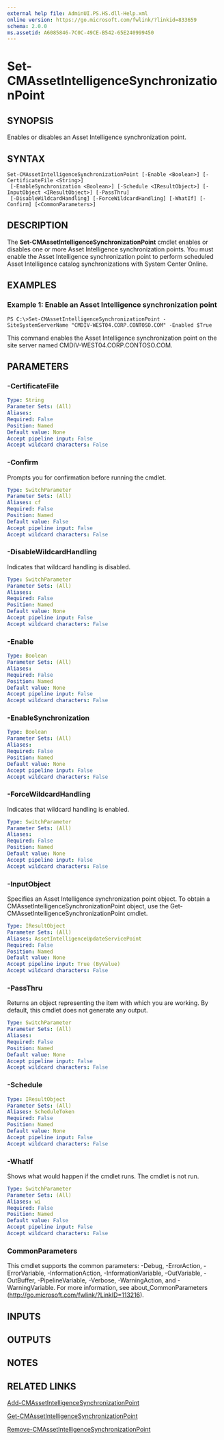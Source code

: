 ```yaml
---
external help file: AdminUI.PS.HS.dll-Help.xml
online version: https://go.microsoft.com/fwlink/?linkid=833659
schema: 2.0.0
ms.assetid: A6085846-7C0C-49CE-B542-65E240999450
---
```


# Set-CMAssetIntelligenceSynchronizationPoint

## SYNOPSIS
Enables or disables an Asset Intelligence synchronization point.

## SYNTAX

```
Set-CMAssetIntelligenceSynchronizationPoint [-Enable <Boolean>] [-CertificateFile <String>]
 [-EnableSynchronization <Boolean>] [-Schedule <IResultObject>] [-InputObject <IResultObject>] [-PassThru]
 [-DisableWildcardHandling] [-ForceWildcardHandling] [-WhatIf] [-Confirm] [<CommonParameters>]
```

## DESCRIPTION
The **Set-CMAssetIntelligenceSynchronizationPoint** cmdlet enables or disables one or more Asset Intelligence synchronization points.
You must enable the Asset Intelligence synchronization point to perform scheduled Asset Intelligence catalog synchronizations with System Center Online.

## EXAMPLES

### Example 1: Enable an Asset Intelligence synchronization point
```
PS C:\>Set-CMAssetIntelligenceSynchronizationPoint -SiteSystemServerName "CMDIV-WEST04.CORP.CONTOSO.COM" -Enabled $True
```

This command enables the Asset Intelligence synchronization point on the site server named CMDIV-WEST04.CORP.CONTOSO.COM.

## PARAMETERS

### -CertificateFile


```yaml
Type: String
Parameter Sets: (All)
Aliases: 
Required: False
Position: Named
Default value: None
Accept pipeline input: False
Accept wildcard characters: False
```

### -Confirm
Prompts you for confirmation before running the cmdlet.

```yaml
Type: SwitchParameter
Parameter Sets: (All)
Aliases: cf
Required: False
Position: Named
Default value: False
Accept pipeline input: False
Accept wildcard characters: False
```

### -DisableWildcardHandling
Indicates that wildcard handling is disabled.

```yaml
Type: SwitchParameter
Parameter Sets: (All)
Aliases: 
Required: False
Position: Named
Default value: None
Accept pipeline input: False
Accept wildcard characters: False
```

### -Enable


```yaml
Type: Boolean
Parameter Sets: (All)
Aliases: 
Required: False
Position: Named
Default value: None
Accept pipeline input: False
Accept wildcard characters: False
```

### -EnableSynchronization


```yaml
Type: Boolean
Parameter Sets: (All)
Aliases: 
Required: False
Position: Named
Default value: None
Accept pipeline input: False
Accept wildcard characters: False
```

### -ForceWildcardHandling
Indicates that wildcard handling is enabled.

```yaml
Type: SwitchParameter
Parameter Sets: (All)
Aliases: 
Required: False
Position: Named
Default value: None
Accept pipeline input: False
Accept wildcard characters: False
```

### -InputObject
Specifies an Asset Intelligence synchronization point object.
To obtain a CMAssetIntelligenceSynchronizationPoint object, use the Get-CMAssetIntelligenceSynchronizationPoint cmdlet.

```yaml
Type: IResultObject
Parameter Sets: (All)
Aliases: AssetIntelligenceUpdateServicePoint
Required: False
Position: Named
Default value: None
Accept pipeline input: True (ByValue)
Accept wildcard characters: False
```

### -PassThru
Returns an object representing the item with which you are working.
By default, this cmdlet does not generate any output.

```yaml
Type: SwitchParameter
Parameter Sets: (All)
Aliases: 
Required: False
Position: Named
Default value: None
Accept pipeline input: False
Accept wildcard characters: False
```

### -Schedule


```yaml
Type: IResultObject
Parameter Sets: (All)
Aliases: ScheduleToken
Required: False
Position: Named
Default value: None
Accept pipeline input: False
Accept wildcard characters: False
```

### -WhatIf
Shows what would happen if the cmdlet runs.
The cmdlet is not run.

```yaml
Type: SwitchParameter
Parameter Sets: (All)
Aliases: wi
Required: False
Position: Named
Default value: False
Accept pipeline input: False
Accept wildcard characters: False
```

### CommonParameters
This cmdlet supports the common parameters: -Debug, -ErrorAction, -ErrorVariable, -InformationAction, -InformationVariable, -OutVariable, -OutBuffer, -PipelineVariable, -Verbose, -WarningAction, and -WarningVariable. For more information, see about_CommonParameters (http://go.microsoft.com/fwlink/?LinkID=113216).

## INPUTS

## OUTPUTS

## NOTES

## RELATED LINKS

[Add-CMAssetIntelligenceSynchronizationPoint](./Add-CMAssetIntelligenceSynchronizationPoint.md)

[Get-CMAssetIntelligenceSynchronizationPoint](./Get-CMAssetIntelligenceSynchronizationPoint.md)

[Remove-CMAssetIntelligenceSynchronizationPoint](./Remove-CMAssetIntelligenceSynchronizationPoint.md)
